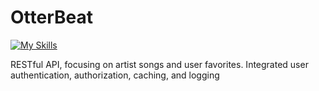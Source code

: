 #	OtterBeat  

[![My Skills](https://skillicons.dev/icons?i=js,nodejs,express,mongodb&theme=light)](https://skillicons.dev)

RESTful API, focusing on artist songs and user favorites. Integrated user authentication, authorization, caching, and logging 
 
 
